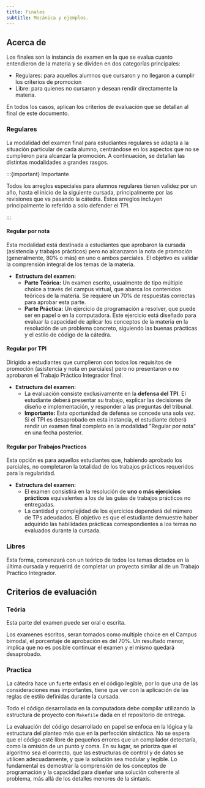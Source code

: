```yaml
---
title: Finales
subtitle: Mecánica y ejemplos.
---
```


## Acerca de

Los finales son la instancia de examen en la que se evalua cuanto entendieron de
la materia y se dividen en dos categorías principales:

- Regulares: para aquellos alumnos que cursaron y no llegaron a cumplir los
  criterios de promocion
- Libre: para quienes no cursaron y desean rendir directamente la materia.

En todos los casos, aplican los criterios de evaluación que se detallan al final
de este documento.

### Regulares

La modalidad del examen final para estudiantes regulares se adapta a la
situación particular de cada alumno, centrándose en los aspectos que no se
cumplieron para alcanzar la promoción. A continuación, se detallan las distintas
modalidades a grandes rasgos.

:::{important} Importante

Todos los arreglos especiales para alumnos regulares tienen validez por un año,
hasta el inicio de la siguiente cursada, principalmente por las revisiones que
va pasando la cátedra. Estos arreglos incluyen principalmente lo referido a solo
defender el TPI.

:::

#### Regular por nota

Esta modalidad está destinada a estudiantes que aprobaron la cursada (asistencia
y trabajos prácticos) pero no alcanzaron la nota de promoción (generalmente, 80%
o más) en uno o ambos parciales. El objetivo es validar la comprensión integral
de los temas de la materia.

- **Estructura del examen:**
  - **Parte Teórica:** Un examen escrito, usualmente de tipo múltiple choice a
    través del campus virtual, que abarca los contenidos teóricos de la materia.
    Se requiere un 70% de respuestas correctas para aprobar esta parte.
  - **Parte Práctica:** Un ejercicio de programación a resolver, que puede ser
    en papel o en la computadora. Este ejercicio está diseñado para evaluar la
    capacidad de aplicar los conceptos de la materia en la resolución de un
    problema concreto, siguiendo las buenas prácticas y el estilo de código de
    la cátedra.

#### Regular por TPI

Dirigido a estudiantes que cumplieron con todos los requisitos de promoción
(asistencia y nota en parciales) pero no presentaron o no aprobaron el Trabajo
Práctico Integrador final.

- **Estructura del examen:**
  - La evaluación consiste exclusivamente en la **defensa del TPI**. El
    estudiante deberá presentar su trabajo, explicar las decisiones de diseño e
    implementación, y responder a las preguntas del tribunal.
  - **Importante:** Esta oportunidad de defensa se concede una sola vez. Si el
    TPI es desaprobado en esta instancia, el estudiante deberá rendir un examen
    final completo en la modalidad "Regular por nota" en una fecha posterior.

#### Regular por Trabajos Practicos

Esta opción es para aquellos estudiantes que, habiendo aprobado los parciales,
no completaron la totalidad de los trabajos prácticos requeridos para la
regularidad.

- **Estructura del examen:**
  - El examen consistirá en la resolución de **uno o más ejercicios prácticos**
    equivalentes a los de las guías de trabajos prácticos no entregadas.
  - La cantidad y complejidad de los ejercicios dependerá del número de TPs
    adeudados. El objetivo es que el estudiante demuestre haber adquirido las
    habilidades prácticas correspondientes a los temas no evaluados durante la
    cursada.

### Libres

Esta forma, comenzará con un teórico de todos los temas dictados en la última
cursada y requerirá de completar un proyecto similar al de un Trabajo Practico
Integrador.

## Criterios de evaluación

### Teória

Esta parte del examen puede ser oral o escrita.

Los examenes escritos, seran tomados como multiple choice en el Campus bimodal,
el porcentaje de aprobación es del 70%. Un resultado menor, implica que no es
posible continuar el examen y el mismo quedará desaprobado.

### Practica

La cátedra hace un fuerte enfasis en el código legible, por lo que una de las
consideraciones mas importantes, tiene que ver con la aplicación de las reglas
de estilo definidas durante la cursada.

Todo el código desarrollada en la computadora debe compilar utilizando la
estructura de proyecto con `Makefile` dada en el repositorio de entrega.

La evaluación del código desarrollado en papel se enfoca en la lógica y la
estructura del planteo más que en la perfección sintáctica. No se espera que el
código esté libre de pequeños errores que un compilador detectaría, como la
omisión de un punto y coma. En su lugar, se prioriza que el algoritmo sea el
correcto, que las estructuras de control y de datos se utilicen adecuadamente, y
que la solución sea modular y legible. Lo fundamental es demostrar la
comprensión de los conceptos de programación y la capacidad para diseñar una
solución coherente al problema, más allá de los detalles menores de la sintaxis.
